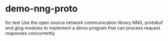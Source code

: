# demo-nng-proto
for test 
Use the open source network communication library NNG, protobuf and glog modules to implement a demo program that can process request responses concurrently
